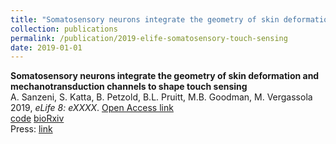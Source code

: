 ```yaml
---
title: "Somatosensory neurons integrate the geometry of skin deformation and mechanotransduction channels to shape touch sensing"
collection: publications
permalink: /publication/2019-elife-somatosensory-touch-sensing
date: 2019-01-01
---
```


**Somatosensory neurons integrate the geometry of skin deformation and mechanotransduction channels to shape touch sensing**  
A. Sanzeni, S. Katta, B. Petzold, B.L. Pruitt, M.B. Goodman, M. Vergassola  
2019, *eLife 8: eXXXX*. [Open Access link](https://doi.org/10.7554/eLife.XXXX)  
[code]() [bioRxiv]()  
Press: [link]()  
